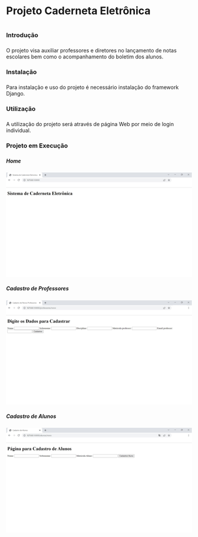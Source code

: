 # Projeto Caderneta Eletrônica <h1>

### **Introdução** <h3>
O projeto visa auxiliar professores e diretores no lançamento de notas
escolares bem como o acompanhamento do boletim dos alunos.
### **Instalação** <h3>
Para instalação e uso do projeto é necessário instalação do framework Django.
### **Utilização** <h3>
A utilização do projeto será através de página Web por meio de login individual.
### **Projeto em Execução** <h3>
##### Home <h5>
![Tela Inicial](./TelaInicial.jpg)
##### Cadastro de Professores<h5>
![CadastroProfessor](./CadastroProfessor.jpg)
##### Cadastro de Alunos<h5>
![CadastroAlunos](./CadastroAluno.jpg)

